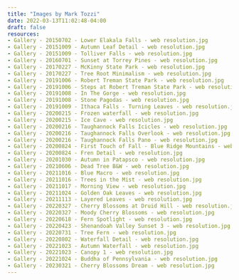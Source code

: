```yaml
---
title: "Images by Mark Tozzi"
date: 2022-03-13T11:02:48-04:00
draft: false
resources:
- Gallery - 20150702 - Lower Elakala Falls - web resolution.jpg
- Gallery - 20151009 - Autumn Leaf Detail - web resolution.jpg
- Gallery - 20151009 - Tolliver Falls - web resolution.jpg
- Gallery - 20160701 - Sunset at Torrey Pines - web resolution.jpg
- Gallery - 20170227 - McKinny State Park - web resolution.jpg
- Gallery - 20170227 - Tree Root Minimalism - web resolution.jpg
- Gallery - 20191006 - Robert Treman State Park - web resolution.jpg
- Gallery - 20191006 - Steps at Robert Treman State Park - web resolution.jpg
- Gallery - 20191008 - In The Gorge - web resolution.jpg
- Gallery - 20191008 - Stone Pagodas - web resolution.jpg
- Gallery - 20191009 - Ithaca Falls - Turning Leaves - web resolution.jpg
- Gallery - 20200215 - Frozen waterfall - web resolution.jpg
- Gallery - 20200215 - Ice Cave - web resolution.jpg
- Gallery - 20200216 - Taughannock Falls Icicles - web resolution.jpg
- Gallery - 20200216 - Taughannock Falls Overlook - web resolution.jpg
- Gallery - 20200216 - Taughannock Falls Pano - web resolution.jpg
- Gallery - 20200824 - First Touch of Fall - Blue Ridge Mountains - web resolution.jpg
- Gallery - 20200824 - Fren Detail - web resolution.jpg
- Gallery - 20201030 - Autumn in Patapsco - web resolution.jpg
- Gallery - 20210606 - Dead Tree B&W - web resolution.jpg
- Gallery - 20211016 - Blue Macro - web resolution.jpg
- Gallery - 20211016 - Trees in the Mist - web resolution.jpg
- Gallery - 20211017 - Morning View - web resolution.jpg
- Gallery - 20211024 - Golden Oak Leaves - web resolution.jpg
- Gallery - 20211113 - Layered Leaves - web resolution.jpg
- Gallery - 20220327 - Cherry Blossoms at Druid Hill - web resolution.jpg
- Gallery - 20220327 - Moody Cherry Blossoms - web resolution.jpg
- Gallery - 20220618 - Fern Spotlight - web resolution.jpg
- Gallery - 20220423 - Shenandoah Valley Sunset 3 - web resolution.jpg
- Gallery - 20220731 - Tree Fern - web resolution.jpg
- Gallery - 20220802 - Waterfall Detail - web resolution.jpg
- Gallery - 20221023 - Autumn Waterfall - web resolution.jpg
- Gallery - 20221023 - Canopy 1 - web resolution.jpg
- Gallery - 20221024 - Buddha of Pennsylvania - web resolution.jpg
- Gallery - 20230321 - Cherry Blossoms Dream - web resolution.jpg
---
```


